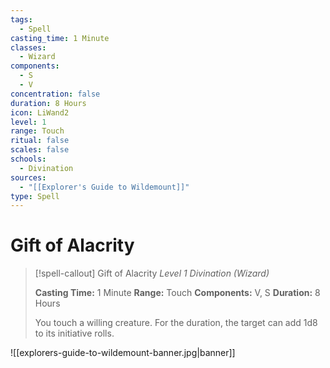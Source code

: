 ```yaml
---
tags:
  - Spell
casting_time: 1 Minute
classes:
  - Wizard
components:
  - S
  - V
concentration: false
duration: 8 Hours
icon: LiWand2
level: 1
range: Touch
ritual: false
scales: false
schools:
  - Divination
sources:
  - "[[Explorer's Guide to Wildemount]]"
type: Spell
---
```


# Gift of Alacrity

>[!spell-callout] Gift of Alacrity
>_Level 1 Divination (Wizard)_
>
>**Casting Time:** 1 Minute
>**Range:** Touch
>**Components:** V, S
>**Duration:** 8 Hours
>
>You touch a willing creature. For the duration, the target can add 1d8 to its initiative rolls.

![[explorers-guide-to-wildemount-banner.jpg|banner]]
